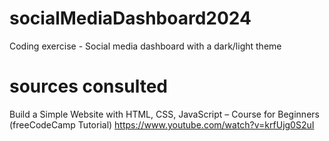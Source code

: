 # socialMediaDashboard2024
Coding exercise - Social media dashboard with a dark/light theme



# sources consulted 
Build a Simple Website with HTML, CSS, JavaScript – Course for Beginners (freeCodeCamp Tutorial) https://www.youtube.com/watch?v=krfUjg0S2uI
